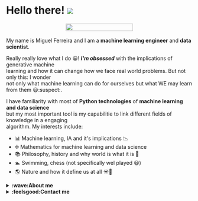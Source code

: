 # Hello there! <a href="https://www.gautamkrishnar.com/"><img src="https://media.giphy.com/media/hvRJCLFzcasrR4ia7z/giphy.gif" width="5%"></a>

<div align="center"><img src=https://artincontext.org/wp-content/uploads/2022/05/Wanderer-Above-the-Sea-of-Fog-by-Caspar-David-Friedrich-848x530.jpg width=60% height=60%></div>

My name is Miguel Ferreira and I am a **machine learning engineer** and **data scientist**.

Really really love what I do 😀! ***I'm obsessed*** with the implications of generative machine <br>
learning and how it can change how we face real world problems. But not only this: I wonder <br>
not only what machine learning can do for ourselves but what WE may learn from them 😦:suspect:.

I have familiarity with most of **Python technologies** of **machine learning and data science** <br>
but my most important tool is my capabilitie to link different fields of knowledge in a engaging <br>
algorithm. My interests include:

- 📊 Machine learning, IA and it's implications 📉
- ➗ Mathematics for machine learning and data science
- 📚 Philosophy, history and why world is what it is 📖
- 🏊‍ Swimming, chess (not specifically wel played 😆)
- 🌎 Nature and how it define us at all ☀️🌊


<details>
  <summary><b>:wave:About me</b></summary>
  <br/>
  
- **Nature affects me** 🌳🌋.
  
  <a align="center">
  <img src=img/IMG_20220828_174601_015.jpg width=45% height=45% item-align=center>
  </a>
  
I'm obsessed with nature. That's why I chose _The wanderer above the sea of fog_ to open my overview.<br>
It's the opitome of the romantic nature affected man. With romantic I mean not traditionally <br>
romantic, like Titanic or Romeu and Juliet, but romantic by thinking over our place in world. I <br>
constantly think about while programming, how technology inspire me to the other hand: life, nature, <br>
culture... things like this really move me and soar me.
  
  <a align="center">
  <img src=img/Polish_20220828_175114897.jpg width=45% height=45%>
  </a>
        
  
- **Philosophy and religion**
  
  ![Eliade](https://upload.wikimedia.org/wikipedia/en/8/8c/Mircea.eliade.jpg)
 
</details>
  
<details>
  <summary><b>:feelsgood:Contact me</b></summary>
  <br/>
  
  - [Linkedin](https://www.linkedin.com/in/miguel-r-ferreira/)
  - [Portfolio](miguelrferreiraf.github.io)
 </details>
  
